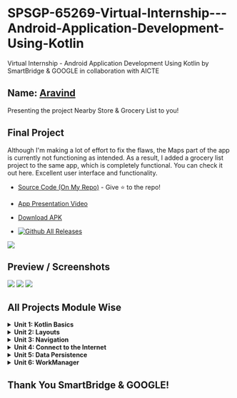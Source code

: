 SPSGP-65269-Virtual-Internship---Android-Application-Development-Using-Kotlin
==================================
Virtual Internship - Android Application Development Using Kotlin by SmartBridge & GOOGLE in collaboration with AICTE

Name: [Aravind](https://github.com/noobshubham)
------------

Presenting the project Nearby Store & Grocery List to you!

Final Project
------------

Although I'm making a lot of effort to fix the flaws, the Maps part of the app is currently not functioning as intended. As a result, I added a grocery list project to the same app, which is completely functional. You can check it out here. Excellent user interface and functionality.

- [Source Code (On My Repo)](https://github.com/noobshubham/GoStore) - Give :star: to the repo!
- [App Presentation Video](https://youtu.be/_Qg_mJRPLIg)
- [Download APK](https://github.com/smartinternz02/SPSGP-65269-Virtual-Internship---Android-Application-Development-Using-Kotlin/releases/download/v1.4/GoStore.apk) 

- [![Github All Releases](https://img.shields.io/github/downloads/smartinternz02/SPSGP-65269-Virtual-Internship---Android-Application-Development-Using-Kotlin/total?color=%233DDC84&logo=android&logoColor=%23fff&style=for-the-badge)](https://github.com/smartinternz02/SPSGP-65269-Virtual-Internship---Android-Application-Development-Using-Kotlin/releases)

![](https://github.com/smartinternz02/SPSGP-65269-Virtual-Internship---Android-Application-Development-Using-Kotlin/blob/main/Final%20Project%20Mockup/banner.png)

Preview / Screenshots
------------

![](https://github.com/smartinternz02/SPSGP-65269-Virtual-Internship---Android-Application-Development-Using-Kotlin/blob/main/Final%20Project%20Mockup/registration.png)
![](https://github.com/smartinternz02/SPSGP-65269-Virtual-Internship---Android-Application-Development-Using-Kotlin/blob/main/Final%20Project%20Mockup/map_part.png)
![](https://github.com/smartinternz02/SPSGP-65269-Virtual-Internship---Android-Application-Development-Using-Kotlin/blob/main/Final%20Project%20Mockup/grocery%20list.png)


All Projects Module Wise
------------

<details>
    <summary><b>Unit 1: Kotlin Basics</b></summary>
  
- [Happy Birthday Card](https://github.com/smartinternz02/SPSGP-65269-Virtual-Internship---Android-Application-Development-Using-Kotlin/blob/main/Unit%201%20-%20Kotlin%20Basics/Happy%20Birthday.zip)
- [Lemonade](https://github.com/smartinternz02/SPSGP-65269-Virtual-Internship---Android-Application-Development-Using-Kotlin/blob/main/Unit%201%20-%20Kotlin%20Basics/Lemonade.zip)
- [Dice Roller](https://github.com/smartinternz02/SPSGP-65269-Virtual-Internship---Android-Application-Development-Using-Kotlin/blob/main/Unit%201%20-%20Kotlin%20Basics/Dice%20Roller.zip)
</details>

<details>
    <summary><b>Unit 2: Layouts</b></summary>
  
- [Affirmations](https://github.com/smartinternz02/SPSGP-65269-Virtual-Internship---Android-Application-Development-Using-Kotlin/blob/main/Unit%202%20-%20Layouts/Affirmations.zip)
- [Dogglers](https://github.com/smartinternz02/SPSGP-65269-Virtual-Internship---Android-Application-Development-Using-Kotlin/blob/main/Unit%202%20-%20Layouts/Dogglers%20App.zip)
- [TipTime](https://github.com/smartinternz02/SPSGP-65269-Virtual-Internship---Android-Application-Development-Using-Kotlin/blob/main/Unit%202%20-%20Layouts/Tip%20Time.zip)
- [Words](https://github.com/smartinternz02/SPSGP-65269-Virtual-Internship---Android-Application-Development-Using-Kotlin/blob/main/Unit%202%20-%20Layouts/Words%20App.zip)
</details>

<details>
    <summary><b>Unit 3: Navigation</b></summary>
  
- [Cupcake](https://github.com/smartinternz02/SPSGP-65269-Virtual-Internship---Android-Application-Development-Using-Kotlin/blob/main/Unit%203%20-%20Navigation/Cupcake%20App.zip)
- [Lunch Tray](https://github.com/smartinternz02/SPSGP-65269-Virtual-Internship---Android-Application-Development-Using-Kotlin/blob/main/Unit%203%20-%20Navigation/Lunch%20Tray.zip)
</details>

<details>
    <summary><b>Unit 4: Connect to the Internet</b></summary>
  
- [Amphibians](https://github.com/smartinternz02/SPSGP-65269-Virtual-Internship---Android-Application-Development-Using-Kotlin/blob/main/Unit%204%20-%20Connect%20to%20the%20Internet/Amphibians.zip)
- [MarsPhotos](https://github.com/smartinternz02/SPSGP-65269-Virtual-Internship---Android-Application-Development-Using-Kotlin/blob/main/Unit%204%20-%20Connect%20to%20the%20Internet/MarsPhotos.zip)
</details>

<details>
    <summary><b>Unit 5: Data Persistence</b></summary>
  
- [Forage](https://github.com/smartinternz02/SPSGP-65269-Virtual-Internship---Android-Application-Development-Using-Kotlin/blob/main/Unit%205%20-%20Data%20Persistence/Forage%20App.zip)
</details>

<details>
    <summary><b>Unit 6: WorkManager</b></summary>
  
- [Water Me](https://github.com/smartinternz02/SPSGP-65269-Virtual-Internship---Android-Application-Development-Using-Kotlin/blob/main/Unit%206%20-%20WorkManager/Water%20Me%20App.zip)
</details>


Thank You SmartBridge & GOOGLE!
------------

